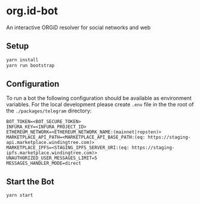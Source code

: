 # org.id-bot
An interactive ORGiD resolver for social networks and web

## Setup

```bash
yarn install
yarn run bootstrap
```

## Configuration

To run a bot the following configuration should be available as environment variables.
For the local development please create `.env` file in the the root of the `./packages/telegram` directory:

```
BOT_TOKEN=<BOT_SECURE_TOKEN>
INFURA_KEY=<INFURA_PROJECT_ID>
ETHEREUM_NETWORK=<ETHEREUM_NETWORK_NAME:(mainnet|ropsten)>
MARKETPLACE_API_PATH=<MARKETPLACE_API_BASE_PATH:(eq: https://staging-api.marketplace.windingtree.com)>
MARKETPLACE_IPFS=<STAGING_IPFS_SERVER_URI:(eq: https://staging-ipfs.marketplace.windingtree.com)>
UNAUTHORIZED_USER_MESSAGES_LIMIT=5
MESSAGES_HANDLER_MODE=direct
```

## Start the Bot

```bash
yarn start
```
